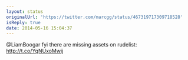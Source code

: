 ```yaml
---
layout: status
originalUrl: 'https://twitter.com/marcgg/status/467319717309718528'
isReply: true
date: 2014-05-16 15:04:37
---
```


@LiamBoogar fyi there are missing assets on rudelist: http://t.co/YqNUxoMwij
